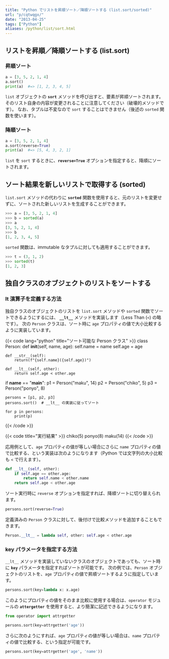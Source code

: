```yaml
---
title: "Python でリストを昇順ソート／降順ソートする (list.sort/sorted)"
url: "p/cqtwqgx/"
date: "2013-04-25"
tags: ["Python"]
aliases: /python/list/sort.html
---
```


リストを昇順／降順ソートする (list.sort)
----

### 昇順ソート

```python
a = [3, 5, 2, 1, 4]
a.sort()
print(a)  #=> [1, 2, 3, 4, 5]
```

`list` オブジェクトの __`sort`__ メソッドを呼び出すと、要素が昇順ソートされます。
そのリスト自身の内容が変更されることに注意してください（破壊的メソッドです）。
なお、タプルは不変なので `sort` することはできません（後述の `sorted` 関数を使います）。


### 降順ソート

```python
a = [3, 5, 2, 1, 4]
a.sort(reverse=True)
print(a)  #=> [5, 4, 3, 2, 1]
```

`list` を `sort` するときに、__`reverse=True`__ オプションを指定すると、降順にソートされます。


ソート結果を新しいリストで取得する (sorted)
----

`list.sort` メソッドの代わりに __`sorted`__ 関数を使用すると、元のリストを変更せずに、ソートされた新しいリストを生成することができます。

```python
>>> a = [3, 5, 2, 1, 4]
>>> b = sorted(a)
>>> a
[3, 5, 2, 1, 4]
>>> b
[1, 2, 3, 4, 5]
```

`sorted` 関数は、immutable なタプルに対しても適用することができます。

```python
>>> t = (3, 1, 2)
>>> sorted(t)
[1, 2, 3]
```


独自クラスのオブジェクトのリストをソートする
----

### lt 演算子を定義する方法

独自クラスのオブジェクトのリストを `list.sort` メソッドや `sorted` 関数でソートできるようにするには、 __`__lt__`__ メソッドを実装します（Less Than (`<`) の略です）。
次の `Person` クラスは、ソート時に `age` プロパティの値で大小比較するように実装しています。

{{< code lang="python" title="ソート可能な Person クラス" >}}
class Person:
    def __init__(self, name, age):
        self.name = name
        self.age = age

    def __str__(self):
        return(f"{self.name}({self.age})")

    def __lt__(self, other):
        return self.age < other.age


if __name__ == "__main__":
    p1 = Person("maku", 14)
    p2 = Person("chiko", 5)
    p3 = Person("ponyo", 8)

    persons = [p1, p2, p3]
    persons.sort()  # __lt__ の実装に従ってソート

    for p in persons:
        print(p)
{{< /code >}}

{{< code title="実行結果" >}}
chiko(5)
ponyo(8)
maku(14)
{{< /code >}}

応用例として、`age` プロパティの値が等しい場合にさらに `name` プロパティの値で比較する、という実装は次のようになります（Python では文字列の大小比較も `<` で行えます）。

```python
def __lt__(self, other):
    if self.age == other.age:
        return self.name < other.name
    return self.age < other.age
```

ソート実行時に `reverse` オプションを指定すれば、降順ソートに切り替えられます。

```python
persons.sort(reverse=True)
```

定義済みの `Person` クラスに対して、後付けで比較メソッドを追加することもできます。

```python
Person.__lt__ = lambda self, other: self.age < other.age
```

### key パラメータを指定する方法

`__lt__` メソッドを実装していないクラスのオブジェクトであっても、ソート時に __`key`__ パラメータを指定すればソートが可能です。
次の例では、`Person` オブジェクトのリストを、`age` プロパティの値で昇順ソートするように指定しています。

```python
persons.sort(key=lambda x: x.age)
```

このようにプロパティの値をそのまま比較に使用する場合は、`operator` モジュールの __`attergetter`__ を使用すると、より簡潔に記述できるようになります。

```python
from operator import attrgetter

persons.sort(key=attrgetter('age'))
```

さらに次のようにすれば、`age` プロパティの値が等しい場合は、`name` プロパティの値で比較する、という指定が可能です。

```python
persons.sort(key=attrgetter('age', 'name'))
```

